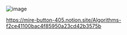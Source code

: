 ![image](https://github.com/user-attachments/assets/012129d2-3250-4e8e-a436-3a0af5723145)

https://mire-button-405.notion.site/Algorithms-f2ce41100bac4f85950a23cd42b3575b
